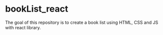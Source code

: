 # bookList_react
The goal of this repository is to create a book list using HTML, CSS and JS with react library. 
